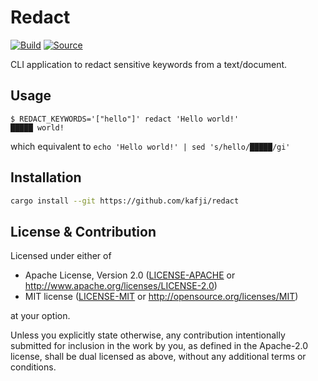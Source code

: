 # Redact

[![Build](https://github.com/kafji/redact/workflows/Build/badge.svg)](https://github.com/kafji/redact/actions?query=workflow%3ABuild)
[![Source](https://img.shields.io/badge/Source-666)](https://github.com/kafji/redact)

CLI application to redact sensitive keywords from a text/document.

## Usage

```
$ REDACT_KEYWORDS='["hello"]' redact 'Hello world!'
█████ world!
```

which equivalent to `echo 'Hello world!' | sed 's/hello/█████/gi'`

## Installation

```bash
cargo install --git https://github.com/kafji/redact
```

## License & Contribution

Licensed under either of

 * Apache License, Version 2.0
   ([LICENSE-APACHE](LICENSE-APACHE) or http://www.apache.org/licenses/LICENSE-2.0)
 * MIT license
   ([LICENSE-MIT](LICENSE-MIT) or http://opensource.org/licenses/MIT)

at your option.

Unless you explicitly state otherwise, any contribution intentionally submitted
for inclusion in the work by you, as defined in the Apache-2.0 license, shall be
dual licensed as above, without any additional terms or conditions.
